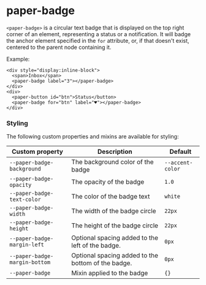 # paper-badge

`<paper-badge>` is a circular text badge that is displayed on the top right
corner of an element, representing a status or a notification. It will badge
the anchor element specified in the `for` attribute, or, if that doesn't exist,
centered to the parent node containing it.

Example:

    <div style="display:inline-block">
      <span>Inbox</span>
      <paper-badge label="3"></paper-badge>
    </div>
    <div>
      <paper-button id="btn">Status</button>
      <paper-badge for="btn" label="♥︎"></paper-badge>
    </div>
    
    
### Styling

The following custom properties and mixins are available for styling:

Custom property | Description | Default
----------------|-------------|----------
`--paper-badge-background` | The background color of the badge | `--accent-color`
`--paper-badge-opacity` | The opacity of the badge | `1.0`
`--paper-badge-text-color` | The color of the badge text | `white`
`--paper-badge-width` | The width of the badge circle | `22px`
`--paper-badge-height` | The height of the badge circle | `22px`
`--paper-badge-margin-left` | Optional spacing added to the left of the badge. | `0px`
`--paper-badge-margin-bottom` | Optional spacing added to the bottom of the badge. | `0px`
`--paper-badge` | Mixin applied to the badge | `{}`
